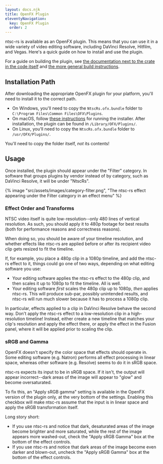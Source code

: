 ```yaml
---
layout: docs.njk
title: OpenFX Plugin
eleventyNavigation:
  key: OpenFX Plugin
  order: 2
---
```


ntsc-rs is available as an OpenFX plugin. This means that you can use it in a wide variety of video editing software, including DaVinci Resolve, Hitfilm, and Vegas. Here's a quick guide on how to install and use the plugin.

For a guide on building the plugin, see [the documentation next to the crate in the code itself](https://github.com/valadaptive/ntsc-rs/blob/main/crates/openfx-plugin/README.md) and [the more general build instructions](../building-from-source).

## Installation Path

After downloading the appropriate OpenFX plugin for your platform, you'll need to install it to the correct path.

- On Windows, you'll need to copy the `NtscRs.ofx.bundle` folder to `C:\Program Files\Common Files\OFX\Plugins`.
- On macOS, follow [these instructions](../macos-installation) for running the installer. After installation, the plugin can be found in `/Library/OFX/Plugins/`.
- On Linux, you'll need to copy the `NtscRs.ofx.bundle` folder to `/usr/OFX/Plugins/`.

You'll need to copy the folder itself, *not* its contents!

## Usage

Once installed, the plugin should appear under the "Filter" category. In software that groups plugins by vendor instead of by category, such as DaVinci Resolve, it will be under "NtscRs".

{% image "src/assets/images/category-filter.png", "The ntsc-rs effect appearing under the Filter category in an effect menu" %}

### Effect Order and Transforms

NTSC video itself is quite low-resolution--only 480 lines of vertical resolution. As such, you should apply it to 480p
footage for best results (both for performance reasons and correctness reasons).

When doing so, you should be aware of your timeline resolution, and whether effects like ntsc-rs are applied before or
after its recipient video clip gets resized to fit the timeline.

If, for example, you place a 480p clip in a 1080p timeline, and add the ntsc-rs effect to it, things could go one of two
ways, depending on what editing software you use:

- Your editing software applies the ntsc-rs effect to the 480p clip, and then scales it up to 1080p to fit the timeline.
  All is well.
- Your editing software *first* scales the 480p clip up to 1080p, *then* applies ntsc-rs. This will produce sub-par,
  possibly unintended results, and ntsc-rs will run much slower because it has to process a 1080p clip.

In particular, effects applied to a clip in DaVinci Resolve behave the second way. Don't apply the ntsc-rs effect to a
low-resolution clip in a high-resolution timeline! Instead, either create a new timeline that matches your clip's
resolution and apply the effect there, or apply the effect in the Fusion panel, where it will be applied prior to
scaling the clip.

### sRGB and Gamma

OpenFX doesn't specify the color space that effects should operate in. Some editing software (e.g. Natron) performs all
effect processing in linear space, whereas other software (e.g. Resolve) seems to do it in sRGB space.

ntsc-rs expects its input to be in sRGB space. If it isn't, the output will appear incorrect--dark areas of the image
will appear to "glow" and become oversaturated.

To fix this, an "Apply sRGB gamma" setting is available in the OpenFX version of the plugin only, at the very bottom of the settings. Enabling this checkbox will make ntsc-rs assume that the input is in linear space and apply the sRGB transformation itself.

Long story short:
- If you use ntsc-rs and notice that dark, desaturated areas of the image become brighter and more saturated, while the
  rest of the image appears more washed-out, check the "Apply sRGB Gamma" box at the bottom of the effect controls.
- If you use ntsc-rs and notice that dark areas of the image become even darker and blown-out, *un*check the "Apply sRGB
  Gamma" box at the bottom of the effect controls.